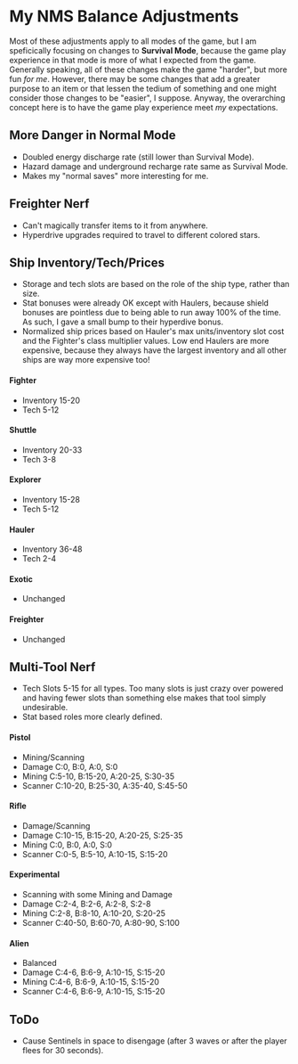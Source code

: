 # My NMS Balance Adjustments

Most of these adjustments apply to all modes of the game, but I am speficically focusing on changes to **Survival Mode**, because the game play experience in that mode is more of what I expected from the game. Generally speaking, all of these changes make the game "harder", but more fun *for me*. However, there may be some changes that add a greater purpose to an item or that lessen the tedium of something and one might consider those changes to be "easier", I suppose. Anyway, the overarching concept here is to have the game play experience meet *my* expectations.    

## More Danger in Normal Mode
- Doubled energy discharge rate (still lower than Survival Mode).
- Hazard damage and underground recharge rate same as Survival Mode.
- Makes my "normal saves" more interesting for me.

## Freighter Nerf
- Can't magically transfer items to it from anywhere.
- Hyperdrive upgrades required to travel to different colored stars.

## Ship Inventory/Tech/Prices
- Storage and tech slots are based on the role of the ship type, rather than size.
- Stat bonuses were already OK except with Haulers, because shield bonuses are pointless due to being able to run away 100% of the time. As such, I gave a small bump to their hyperdive bonus.
- Normalized ship prices based on Hauler's max units/inventory slot cost and the Fighter's class multiplier values. Low end Haulers are more expensive, because they always have the largest inventory and all other ships are way more expensive too!

#### Fighter
- Inventory 15-20
- Tech 5-12

#### Shuttle
- Inventory 20-33
- Tech 3-8

#### Explorer
- Inventory 15-28
- Tech 5-12

#### Hauler
- Inventory 36-48
- Tech 2-4

#### Exotic
- Unchanged

#### Freighter
- Unchanged

## Multi-Tool Nerf
- Tech Slots 5-15 for all types. Too many slots is just crazy over powered and having fewer slots than something else makes that tool simply undesirable.
- Stat based roles more clearly defined.

#### Pistol
- Mining/Scanning
- Damage C:0, B:0, A:0, S:0
- Mining C:5-10, B:15-20, A:20-25, S:30-35
- Scanner C:10-20, B:25-30, A:35-40, S:45-50

#### Rifle
- Damage/Scanning
- Damage C:10-15, B:15-20, A:20-25, S:25-35
- Mining C:0, B:0, A:0, S:0
- Scanner C:0-5, B:5-10, A:10-15, S:15-20

#### Experimental
- Scanning with some Mining and Damage
- Damage C:2-4, B:2-6, A:2-8, S:2-8
- Mining C:2-8, B:8-10, A:10-20, S:20-25
- Scanner C:40-50, B:60-70, A:80-90, S:100

#### Alien
- Balanced
- Damage C:4-6, B:6-9, A:10-15, S:15-20
- Mining C:4-6, B:6-9, A:10-15, S:15-20
- Scanner C:4-6, B:6-9, A:10-15, S:15-20

## ToDo
- Cause Sentinels in space to disengage (after 3 waves or after the player flees for 30 seconds).